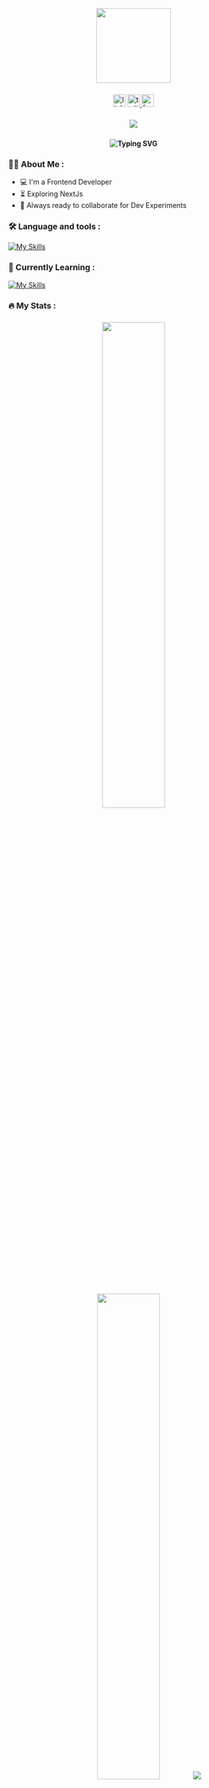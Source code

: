 <div align="center">
  <img height="150" src="https://camo.githubusercontent.com/62da68eb62b1e5f175f7d1f0191dd89a653d7908feb22d37d4a0ab07365d6791/68747470733a2f2f6d656469612e67697068792e636f6d2f6d656469612f4d3967624264396e6244724f5475314d71782f67697068792e676966"  />
</div>

###

<div align="center">
  <img src="https://img.shields.io/static/v1?message=LinkedIn&logo=linkedin&label=&color=0077B5&logoColor=white&labelColor=&style=for-the-badge" height="25" alt="linkedin logo"  />
  <a href="https://twitter.com/kazimdabusayed_" target="_blank">
    <img src="https://img.shields.io/static/v1?message=Twitter&logo=twitter&label=&color=1DA1F2&logoColor=white&labelColor=&style=for-the-badge" height="25" alt="twitter logo"  />
  </a>
  <a href="https://www.facebook.com/kazimohammadabusayed" target="_blank">
    <img src="https://img.shields.io/static/v1?message=Facebook&logo=facebook&label=&color=1877F2&logoColor=white&labelColor=&style=for-the-badge" height="25" alt="facebook logo"  />
  </a>
</div>

###

<div align="center">
  <img src="https://visitor-badge.laobi.icu/badge?page_id=kazimdabusayed.kazimdabusayed&"  />
</div>

###

<h4 align="center"> 
<img src="https://readme-typing-svg.demolab.com?font=Fira+Code&weight=500&size=24&pause=500&color=3698F7&center=true&random=false&width=435&lines=Hey+there!+%F0%9F%91%8B;I'm+Kazi+Mohammad+Abu+Sayed." alt="Typing SVG" />
</h4>

###

###

<h3 align="left">👩‍💻  About Me :</h3>

- :computer: I'm a Frontend Developer
- :hourglass_flowing_sand: Exploring NextJs
- :rocket: Always ready to collaborate for Dev Experiments


###
<h3 align="left">🛠 Language and tools :</h3>


[![My Skills](https://skillicons.dev/icons?i=html,css,js,git,tailwind,react,firebase,nodejs,express,mongodb)]()

###
<h3 align="left">🚀 Currently Learning :</h3>

[![My Skills](https://skillicons.dev/icons?i=nextjs)](https://nextjs.org)

###

<h3 align="left">🔥   My Stats :</h3>

###

<div align="center">
  
  <img height="50%" width="auto" src ="https://github-readme-stats.vercel.app/api?username=kazimdabusayed&show_icons=true&count_private=true&theme=darcula&hide_border=true&bg_color=00000000">
  <img height="50%" width="auto" src ="https://github-readme-stats.vercel.app/api/top-langs/?username=kazimdabusayed&layout=compact&hide_border=true&theme=darcula&bg_color=00000000&langs_count=6&exclude_repo=offline-service-sharing-client">
  <img src ="https://github-readme-streak-stats.herokuapp.com?user=kazimdabusayed&theme=darcula&hide_border=true&background=FFFFFF00">
  <br>
  
</div>


###
